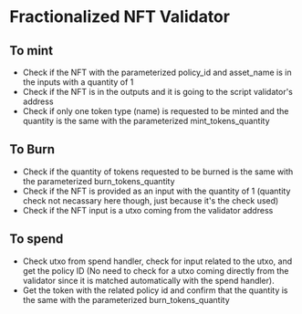 # Fractionalized NFT Validator

## To mint
- Check if the NFT with the parameterized policy_id and asset_name is in the inputs with a quantity of 1
- Check if the NFT is in the outputs and it is going to the script validator's address
- Check if only one token type (name) is requested to be minted and the quantity is the same with the parameterized mint_tokens_quantity

## To Burn
- Check if the quantity of tokens requested to be burned is the same with the parameterized burn_tokens_quantity
- Check if the NFT is provided as an input with the quantity of 1 (quantity check not necassary here though, just because it's the check used)
- Check if the NFT input is a utxo coming from the validator address

## To spend
- Check utxo from spend handler, check for input related to the utxo, and get the policy ID (No need to check for a utxo coming directly from the validator since it is matched automatically with the spend handler).
- Get the token with the related policy id and confirm that the quantity is the same with the parameterized burn_tokens_quantity
